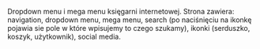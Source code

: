 Dropdown menu i mega menu księgarni internetowej. 
Strona zawiera: navigation, dropdown menu, mega menu, search (po naciśnięciu na ikonkę pojawia sie pole w które wpisujemy to czego szukamy), ikonki (serduszko, koszyk, użytkownik), social media. 

